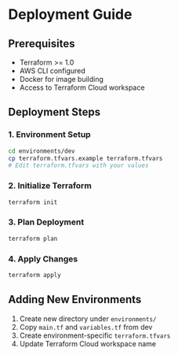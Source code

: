 # Deployment Guide

## Prerequisites
- Terraform >= 1.0
- AWS CLI configured
- Docker for image building
- Access to Terraform Cloud workspace

## Deployment Steps

### 1. Environment Setup
```bash
cd environments/dev
cp terraform.tfvars.example terraform.tfvars
# Edit terraform.tfvars with your values
```

### 2. Initialize Terraform
```bash
terraform init
```

### 3. Plan Deployment
```bash
terraform plan
```

### 4. Apply Changes
```bash
terraform apply
```

## Adding New Environments
1. Create new directory under `environments/`
2. Copy `main.tf` and `variables.tf` from dev
3. Create environment-specific `terraform.tfvars`
4. Update Terraform Cloud workspace name
